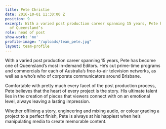 ```yaml
---
title: Pete Christie
date: 2016-10-01 11:30:00 Z
position: 9
excerpt: With a varied post production career spanning 15 years, Pete has become one
  of Queensland’s
role: head of post
show-work: 'no'
profile-image: "/uploads/team_pete.jpg"
layout: team-profile
---
```


With a varied post production career spanning 15 years, Pete has become one of Queensland’s most in-demand Editors. He’s cut prime-time programs and commercials for each of Australia’s free-to-air television networks, as well as a who’s who of corporate communicators around Brisbane.

Comfortable with pretty much every facet of the post production process, Pete believes that the heart of every project is the story. His ultimate talent lies in the creation of pieces that viewers connect with on an emotional level, always leaving a lasting impression.

Whether offlining a story, engineering and mixing audio, or colour grading a project to a perfect finish, Pete is always at his happiest when he’s manipulating media to create memorable content.